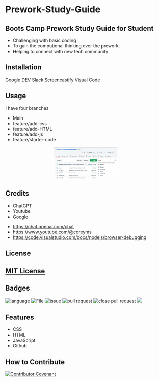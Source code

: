 # Prework-Study-Guide
## Boots Camp Prework Study Guide for Student

- Challenging with basic coding 
- To gain the computional thinking over the prework. 
- Helping to connect with new tech community

## Installation

Google DEV 
Slack
Screencastify
Visual Code

## Usage
I have four branches

* Main
* feature/add-css
* feature/add-HTML
* feature/add-js
* feature/starter-code
<p align = "center">
<img src="assets/screenshot.png" width="200">

## Credits

* ChatGPT 
* Youtube
* Google
- https://chat.openai.com/chat
- https://www.youtube.com/@coreyms
- https://code.visualstudio.com/docs/nodejs/browser-debugging

## License

[MIT License](https://choosealicense.com/licenses/mit/)
---

## Badges

![language](https://img.shields.io/github/languages/top/iphaminh/prework-study-guide)
![File](https://img.shields.io/github/directory-file-count/iphaminh/prework-study-guide)
![issue](https://img.shields.io/github/issues/iphaminh/prework-study-guide)
![pull request](https://img.shields.io/github/issues-pr/iphaminh/prework-study-guide)
![close pull request](https://img.shields.io/github/issues-pr-closed-raw/iphaminh/prework-study-guide)
![](https://hits.seeyoufarm.com/api/count/incr/badge.svg?url=https%3A%2F%2Fgithub.com%2F{iphaminh}1212%2Fhit-counter)
## Features

- CSS
- HTML
- JavaScript
- Github

## How to Contribute

[![Contributor Covenant](https://img.shields.io/badge/Contributor%20Covenant-2.1-4baaaa.svg)](code_of_conduct.md)
